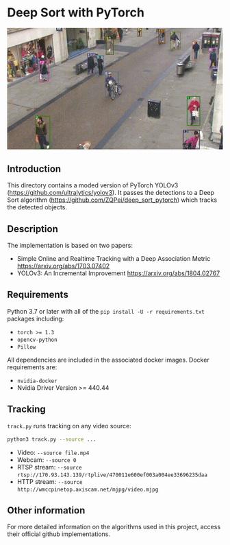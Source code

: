 # Deep Sort with PyTorch

![](Town.gif)

## Introduction

This directory contains a moded version of PyTorch YOLOv3 (https://github.com/ultralytics/yolov3). It passes the detections to a Deep Sort algorithm (https://github.com/ZQPei/deep_sort_pytorch) which tracks the detected objects.

## Description

The implementation is based on two papers:

- Simple Online and Realtime Tracking with a Deep Association Metric
https://arxiv.org/abs/1703.07402
- YOLOv3: An Incremental Improvement
https://arxiv.org/abs/1804.02767

## Requirements

Python 3.7 or later with all of the `pip install -U -r requirements.txt` packages including:
- `torch >= 1.3`
- `opencv-python`
- `Pillow`

All dependencies are included in the associated docker images. Docker requirements are: 
- `nvidia-docker`
- Nvidia Driver Version >= 440.44

## Tracking

`track.py` runs tracking on any video source:

```bash
python3 track.py --source ...
```

- Video:  `--source file.mp4`
- Webcam:  `--source 0`
- RTSP stream:  `--source rtsp://170.93.143.139/rtplive/470011e600ef003a004ee33696235daa`
- HTTP stream:  `--source http://wmccpinetop.axiscam.net/mjpg/video.mjpg`

## Other information

For more detailed information on the algorithms used in this project, access their official github implementations.

